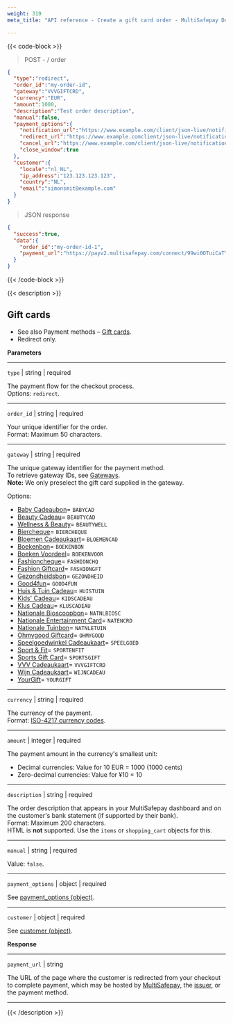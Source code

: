 ```yaml
---
weight: 319
meta_title: "API reference - Create a gift card order - MultiSafepay Docs"

---
```

{{< code-block >}}
> POST - / order 


```json 
{
  "type":"redirect",
  "order_id":"my-order-id",
  "gateway":"VVVGIFTCRD",
  "currency":"EUR",
  "amount":1000,
  "description":"Test order description",
  "manual":false,
  "payment_options":{
    "notification_url":"https://www.example.com/client/json-live/notification?type=notification",
    "redirect_url":"https://www.example.comclient/json-live/notification?type=redirect",
    "cancel_url":"https://www.example.com/client/json-live/notification?type=cancel",
    "close_window":true
  },
  "customer":{
    "locale":"nl_NL",
    "ip_address":"123.123.123.123",
    "country":"NL",
    "email":"simonsmit@example.com"
  }
}
```

> JSON response
```json 
{
  "success":true,
  "data":{
    "order_id":"my-order-id-1",
    "payment_url":"https://payv2.multisafepay.com/connect/99wi0OTuiCaTY2nwEiEOybWpVx8MNwrJ75c/?lang=nl_NL"
  }
}
```  
{{< /code-block >}}

{{< description >}}
## Gift cards

- See also Payment methods – [Gift cards](/payments/methods/prepaid-cards/gift-cards).  
- Redirect only.

**Parameters**

----------------
`type` | string | required

The payment flow for the checkout process.  
Options: `redirect`.  

----------------
`order_id` | string | required

Your unique identifier for the order.  
Format: Maximum 50 characters.

----------------
`gateway` | string | required

The unique gateway identifier for the payment method.  
To retrieve gateway IDs, see [Gateways](/api/#gateways).  
**Note:** We only preselect the gift card supplied in the gateway.  

Options:  

- [Baby Cadeaubon](https://www.babycadeaubon.nl/)= `BABYCAD`
- [Beauty Cadeau](https://www.beautycadeau.nl/)= `BEAUTYCAD`
- [Wellness & Beauty](https://www.wellnessbeautycadeau.nl/page/hoe-het-werkt/)= `BEAUTYWELL`
- [Biercheque](https://biercheque.nl/)= `BIERCHEQUE`
- [Bloemen Cadeaukaart](https://www.bloemen-cadeaukaart.nl/)= `BLOEMENCAD`
- [Boekenbon](https://bestel.boekenbon.nl/)= `BOEKENBON`
- [Boeken Voordeel](https://www.boekenVoordeel.nl/)= `BOEKENVOOR`
- [Fashioncheque](https://www.fashioncheque.com/)= `FASHIONCHQ`
- [Fashion Giftcard](https://www.fashion-giftcard.nl/)= `FASHIONGFT`
- [Gezondheidsbon](https://www.gezondheidsbon.nl/)= `GEZONDHEID`
- [Good4fun](https://www.good4fun.nl/)= `GOOD4FUN`
- [Huis & Tuin Cadeau](https://www.huisentuincadeau.com/)= `HUISTUIN`
- [Kids' Cadeau](https://www.dekidscadeaukaart.nl/)= `KIDSCADEAU`
- [Klus Cadeau](https://www.kluscadeau.nl/)= `KLUSCADEAU`
- [Nationale Bioscoopbon](https://www.bioscoopbon.nl/)= `NATNLBIOSC`
- [Nationale Entertainment Card](https://www.nationale-entertainmentcard.nl/)= `NATENCRD`
- [Nationale Tuinbon](https://www.nationale-tuinbon.nl/)= `NATNLETUIN`
- [Ohmygood Giftcard](https://ohmygood.nl/)= `OHMYGOOD`
- [Speelgoedwinkel Cadeaukaart](https://www.speelgoedwinkel.nl/)= `SPEELGOED`
- [Sport & Fit](https://www.sportenfitcadeau.nl/)= `SPORTENFIT`
- [Sports Gift Card](https://www.sports-giftcard.com/)= `SPORTSGIFT`
- [VVV Cadeaukaart](https://www.vvvcadeaukaarten.nl/)= `VVVGIFTCRD`
- [Wijn Cadeaukaart](https://www.wijn-cadeaukaart.nl/)= `WIJNCADEAU`
- [YourGift](https://www.yourgift.nl/)= `YOURGIFT`

----------------
`currency` | string | required

The currency of the payment.   
Format: [ISO-4217 currency codes](https://www.iso.org/iso-4217-currency-codes.html).  

----------------
`amount` | integer | required

The payment amount in the currency's smallest unit:

- Decimal currencies: Value for 10 EUR = 1000 (1000 cents)
- Zero-decimal currencies: Value for ¥10 = 10

----------------
`description` | string | required

The order description that appears in your MultiSafepay dashboard and on the customer's bank statement (if supported by their bank).   
Format: Maximum 200 characters.   
HTML is **not** supported. Use the `items` or `shopping_cart` objects for this.

----------------
`manual` | string | required

Value: `false`.

----------------
`payment_options` | object | required

See [payment_options (object)](/api/#payment-options-object).

----------------
`customer` | object | required

See [customer (object)](/api/#customer-object).

**Response**

----------------
`payment_url` | string 

The URL of the page where the customer is redirected from your checkout to complete payment, which may be hosted by [MultiSafepay](/payment-pages/), the [issuer](/glossaries/multisafepay-glossary/#issuer), or the payment method.

----------------

{{< /description >}}
